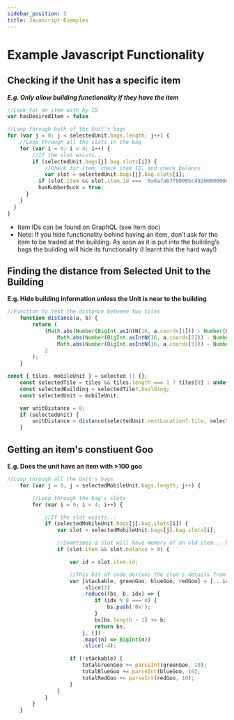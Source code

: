 ```yaml
---
sidebar_position: 5
title: Javascript Examples
---
```


# Example Javascript Functionality

## Checking if the Unit has a specific item

*********E.g. Only allow building functionality if they have the item*********

```jsx
//Look for an item with by ID
var hasDesiredItem = false

//Loop through both of the Unit's bags
for (var j = 0; j < selectedUnit.bags.length; j++) {
	//Loop through all the slots in the bag
	for (var i = 0; i < 4; i++) {
		//If the slot exists...
		if (selectedUnit.bags[j].bag.slots[i]) {
			//Check for item, check item ID, and check balance
			var slot = selectedUnit.bags[j].bag.slots[i];
		  if (slot.item && slot.item.id === '0x6a7a67f00005c49200000000000000050000000500000005' && slot.balance >= 1) {
          hasRubberDuck = true;
      }
    }
  }
}
```

- Item IDs can be found on GraphQL (see Item doc)
- Note: If you hide functionality behind having an item, don’t ask for the item to be traded at the building. As soon as it is put into the building’s bags the building will hide its functionality (I learnt this the hard way!)

## Finding the distance from Selected Unit to the Building

********E.g. Hide building information unless the Unit is near to the building********

```jsx
//Function to test the distance between two tiles
    function distance(a, b) {
        return (
            (Math.abs(Number(BigInt.asIntN(16, a.coords[1])) - Number(BigInt.asIntN(16, b.coords[1]))) +
                Math.abs(Number(BigInt.asIntN(16, a.coords[2])) - Number(BigInt.asIntN(16, b.coords[2]))) +
                Math.abs(Number(BigInt.asIntN(16, a.coords[3])) - Number(BigInt.asIntN(16, b.coords[3])))) /
            2
        );
    }

const { tiles, mobileUnit } = selected || {};
    const selectedTile = tiles && tiles.length === 1 ? tiles[0] : undefined;
    const selectedBuilding = selectedTile?.building;
    const selectedUnit = mobileUnit;

    var unitDistance = 0;
    if (selectedUnit) {
        unitDistance = distance(selectedUnit.nextLocation?.tile, selectedTile);
    }
```

## Getting an item's constiuent Goo

********E.g. Does the unit have an item with >100 goo********

```jsx
//Loop through all the Unit's bags
    for (var j = 0; j < selectedMobileUnit.bags.length; j++) {

        //Loop through the bag's slots
        for (var i = 0; i < 4; i++) {

            //If the slot exists...
            if (selectedMobileUnit.bags[j].bag.slots[i]) {
                var slot = selectedMobileUnit.bags[j].bag.slots[i];

                //Sometimes a slot will have memory of an old item... but if it does the balance will be 0
                if (slot.item && slot.balance > 0) {

                    var id = slot.item.id;

                    //This bit of code derives the item's details from its ID
                    var [stackable, greenGoo, blueGoo, redGoo] = [...id]
                        .slice(2)
                        .reduce((bs, b, idx) => {
                            if (idx % 8 === 0) {
                                bs.push('0x');
                            }
                            bs[bs.length - 1] += b;
                            return bs;
                        }, [])
                        .map((n) => BigInt(n))
                        .slice(-4);

                    if (!stackable) {
                        totalGreenGoo += parseInt(greenGoo, 10);
                        totalBlueGoo += parseInt(blueGoo, 10);
                        totalRedGoo += parseInt(redGoo, 10);
                    }               
                }
            }
        }
    }
```
